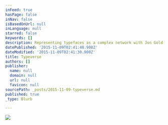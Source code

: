 ```yaml
---
inFeed: true
hasPage: false
inNav: false
isBasedOnUrl: null
inLanguage: null
starred: false
keywords: []
description: Representing typefaces as a complex network with Jon Gold
datePublished: '2015-11-09T02:41:48.908Z'
dateModified: '2015-11-09T02:41:30.900Z'
title: Typeverse
authors: []
publisher:
  name: null
  domain: null
  url: null
  favicon: null
sourcePath: _posts/2015-11-09-typeverse.md
published: true
_type: Blurb

---
```

![](https://the-grid-user-content.s3-us-west-2.amazonaws.com/cbf6ec85-e06e-4e25-9577-fec689cacb4a.png)